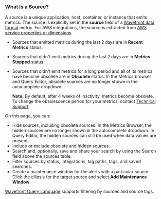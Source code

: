 ### What Is a Source?

A source is a unique application, host, container, or instance that emits metrics. The source is explicitly set
in the **source** field of a [Wavefront data format](https://docs.wavefront.com/wavefront_data_format.html) metric. For AWS integrations, the source is extracted from [AWS service properties or dimensions](https://docs.wavefront.com/integrations_aws_metrics.html#cloudwatch-sources-and-source-tags).

* Sources that emitted metrics during the last 2 days are in **Recent Metrics** status.
* Sources that didn't emit metrics during the last 2 days are in **Metrics Stopped** status.
* Sources that didn't emit metrics for a long period and all of its metrics have become obsolete are in **Obsolete** status. In the Metrics browser and Query Editor, obsolete sources are no longer shown in the autocomplete dropdown.

  **Note:** By default, after 4 weeks of inactivity, metrics become obsolete. To change the obsolescence period for your metrics, contact [Technical Support](https://docs.wavefront.com/wavefront_support_feedback.html).

On this page, you can:
* Hide sources, including obsolete sources. In the Metrics Browser, the hidden sources are no longer shown in the autocomplete dropdown. In Query Editor, the hidden sources can still be used when data values are present.
* Include or exclude obsolete and hidden sources.
* Search and, optionally, save and share your search by using the Search field above the sources table. 
* Filter sources by status, integrations, tag paths, tags, and saved searches.
* Create a maintenance window for the alerts with a particular source. Click the ellipsis for the target source and select **Add Maintenance Window**.

[Wavefront Query Language](https://docs.wavefront.com/query_language_getting_started.html) supports filtering by sources and source tags.
